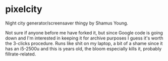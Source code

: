 # pixelcity
Night city generator/screensaver thingy by Shamus Young.

Not sure if anyone before me have forked it, but since Google code is going down and I'm interested in keeping it for archive purposes I guess it's worth the 3-clicks procedure.
Runs like shit on my laptop, a bit of a shame since it has an i5-2500u and this is years old, the bloom especially kills it, probably fillrate-related.
